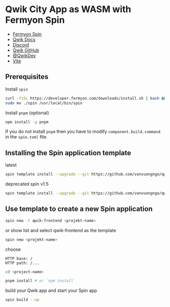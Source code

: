 # Qwik City App as WASM with Fermyon Spin

- [Fermyon Spin](https://www.fermyon.com/)
- [Qwik Docs](https://qwik.builder.io/)
- [Discord](https://qwik.builder.io/chat)
- [Qwik GitHub](https://github.com/BuilderIO/qwik)
- [@QwikDev](https://twitter.com/QwikDev)
- [Vite](https://vitejs.dev/)

## Prerequisites

Install `spin`

```sh
curl -fsSL https://developer.fermyon.com/downloads/install.sh | bash && \
sudo mv ./spin /usr/local/bin/spin
```

Install `pnpm` (optional)

```sh
npm install -g pnpm
```

If you do not install `pnpm` then you have to modify `component.build.command` in the `spin.toml` file.

## Installing the Spin application template

latest

```sh
spin template install --upgrade --git https://github.com/vanvuongngo/qwik-wasm.git
```

deprecated spin v1.5

```sh
spin template install --upgrade --git https://github.com/vanvuongngo/qwik-wasm.git --branch v2.0.0
```

## Use template to create a new Spin application

```sh
spin new -t qwik-frontend <projekt-name>
```

or show list and select qwik-frontend as the template

```sh
spin new <projekt-name>
```

choose

```
HTTP base: /
HTTP path: /...
```

```sh
cd <project-name>
```

```sh
pnpm install # or `npm install`
```

build your Qwik app and start your Spin app

```sh
spin build --up
```
